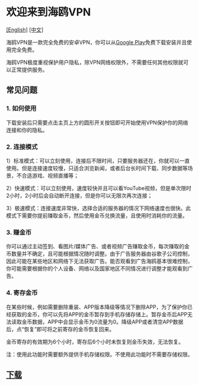 # 欢迎来到海鸥VPN  
[[English]](https://seagulltool.github.io) [[中文]](https://seagulltool.github.io/index-zh.html)

海鸥VPN是一款完全免费的安卓VPN，你可以从[Google Play](https://play.google.com/store/apps/details?id=tool.seagull.v)免费下载安装并且使用完全免费。

海鸥VPN极度重视保护用户隐私，除VPN网络权限外，不需要任何其他权限就可以正常提供服务。

## 常见问题

### 1. 如何使用

下载安装后只需要点击主页上方的圆形开关按钮即可开始使用VPN保护你的网络连接和你的隐私。

### 2. 连接模式

1）标准模式：可以立刻使用，连接后不限时间，只要服务器还在，你就可以一直使用。但是连接速度较慢，只适合浏览新闻，或者后台长时间下载、同步数据等场景，不合适游戏、视频直播等；

2）快速模式：可以立刻使用，速度较快并且可以看YouTube视频，但是单次限时2小时，2小时后会自动断开连接，但是你可以无限次再次连接；

3）极速模式：连接速度非常快，选择合适的服务器的情况下网络速度也很快。此模式下需要你提前赚取金币，然后使用金币兑换流量，且使用时消耗你的流量。

### 3. 赚金币

你可以通过主动签到、看图片/媒体广告、或者视频广告赚取金币，每次赚取的金币数量并不确定，且可能根据情况随时调整。由于广告服务器由谷歌子公司控制，因此可能在某些地区和网络下无法获取广告。能否观看到广告海鸥基本很难控制，你可能需要根据你的个人设备、网络以及国家地区不同情况进行调整才能观看到广告。

### 4. 寄存金币

在某些时候，例如需要删除重装、APP版本降级等情况下删除APP，为了保护你已经获取的金币，你可以先将APP的金币暂存到手机存储存储上。暂存金币后APP无法读取金币数据，APP中会显示金币为0流量为0。降级APP或者清空APP数据后，点“恢复”即可将之前寄存的金币恢复回来。

金币寄存的有效期为6个小时，寄存后6个小时未恢复则金币失效，无法恢复。

注：使用此功能时需要额外提供手机存储权限。不使用此功能时不需要存储权限。


## [下载](https://seagulltool.github.io/download.html)
